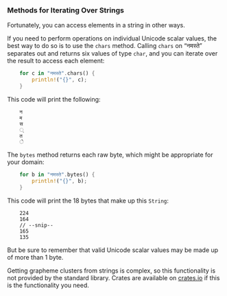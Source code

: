 ### Methods for Iterating Over Strings

Fortunately, you can access elements in a string in other ways.

If you need to perform operations on individual Unicode scalar values, the best way to do so is to use the `chars` method. Calling `chars` on “नमस्ते” separates out and returns six values of type `char`, and you can iterate over the result to access each element:

```rust
    for c in "नमस्ते".chars() {
        println!("{}", c);
    }
```

This code will print the following:

```text
    न
    म
    स
    ्
    त
    े
```

The `bytes` method returns each raw byte, which might be appropriate for your domain:

```rust
    for b in "नमस्ते".bytes() {
        println!("{}", b);
    }
```

This code will print the 18 bytes that make up this `String`:

```text
    224
    164
    // --snip--
    165
    135
```

But be sure to remember that valid Unicode scalar values may be made up of more than 1 byte.

Getting grapheme clusters from strings is complex, so this functionality is not provided by the standard library. Crates are available on [crates.io](https://crates.io) if this is the functionality you need.
